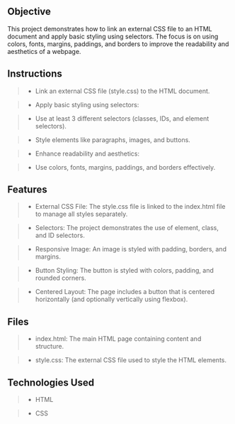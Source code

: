 ## Objective
This project demonstrates how to link an external CSS file to an HTML document and apply basic styling using selectors. The focus is on using colors, fonts, margins, paddings, and borders to improve the readability and aesthetics of a webpage.

## Instructions
> - Link an external CSS file (style.css) to the HTML document.

> - Apply basic styling using selectors:

> - Use at least 3 different selectors (classes, IDs, and element selectors).

> - Style elements like paragraphs, images, and buttons.

> - Enhance readability and aesthetics:

> - Use colors, fonts, margins, paddings, and borders effectively.

## Features
> - External CSS File: The style.css file is linked to the index.html file to manage all styles separately.

> - Selectors: The project demonstrates the use of element, class, and ID selectors.

> - Responsive Image: An image is styled with padding, borders, and margins.

> - Button Styling: The button is styled with colors, padding, and rounded corners.

> - Centered Layout: The page includes a button that is centered horizontally (and optionally vertically using flexbox).

## Files
> - index.html: The main HTML page containing content and structure.

> - style.css: The external CSS file used to style the HTML elements.

## Technologies Used
> - HTML

> - CSS
